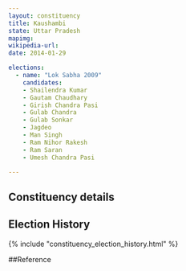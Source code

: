```yaml
---
layout: constituency
title: Kaushambi
state: Uttar Pradesh
mapimg: 
wikipedia-url: 
date: 2014-01-29

elections: 
  - name: "Lok Sabha 2009"
    candidates: 
    - Shailendra Kumar 
    - Gautam Chaudhary 
    - Girish Chandra Pasi 
    - Gulab Chandra 
    - Gulab Sonkar 
    - Jagdeo 
    - Man Singh 
    - Ram Nihor Rakesh 
    - Ram Saran 
    - Umesh Chandra Pasi 

---
```

## Constituency details


## Election History
{% include "constituency_election_history.html" %}

##Reference
